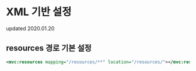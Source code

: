 # XML 기반 설정
updated 2020.01.20

## resources 경로 기본 설정
```xml
<mvc:resources mapping="/resources/**" location="/resources/"></mvc:resource>
```